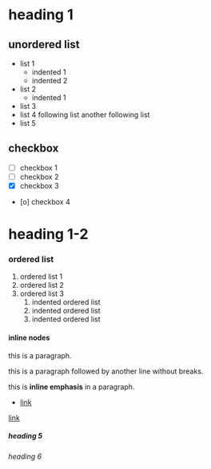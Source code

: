# heading 1

## unordered list

- list 1
  - indented 1
  - indented 2
- list 2
  - indented 1
- list 3
- list 4
  following list
  another following list
- list 5

## checkbox

- [ ] checkbox 1
- [ ] checkbox 2
- [x] checkbox 3
- [o] checkbox 4

# heading 1-2

### ordered list

1. ordered list 1
2. ordered list 2
3. ordered list 3
   1. indented ordered list
   1. indented ordered list
   1. indented ordered list

#### inline nodes

this is a paragraph.

this is a paragraph followed by
another line without breaks.

this is **inline emphasis** in a paragraph.

- [link](destination/to/some/place)

[link](destination/to/some/place2)

##### heading 5

###### heading 6
